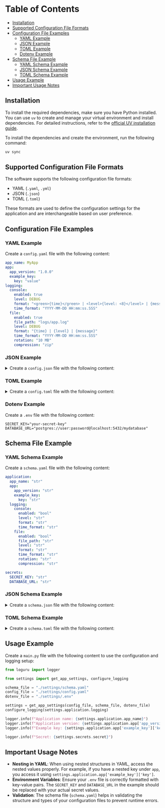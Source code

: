 # Table of Contents
- [Installation](#installation)
- [Supported Configuration File Formats](#supported-configuration-file-formats)
- [Configuration File Examples](#configuration-file-examples)
  - [YAML Example](#yaml-example)
  - [JSON Example](#json-example)
  - [TOML Example](#toml-example)
  - [Dotenv Example](#dotenv-example)
- [Schema File Example](#schema-file-example)
  - [YAML Schema Example](#yaml-schema-example)
  - [JSON Schema Example](#json-schema-example)
  - [TOML Schema Example](#toml-schema-example)
- [Usage Example](#usage-example)
- [Important Usage Notes](#important-usage-notes)

## Installation

To install the required dependencies, make sure you have Python installed. You can use `uv` to create and manage your virtual environment and install dependencies. For detailed instructions, refer to the [official UV installation guide](https://docs.astral.sh/uv/getting-started/installation/).

To install the dependencies and create the environment, run the following command:

```sh
uv sync
```

## Supported Configuration File Formats

The software supports the following configuration file formats:
- YAML (`.yaml`, `.yml`)
- JSON (`.json`)
- TOML (`.toml`)

These formats are used to define the configuration settings for the application and are interchangeable based on user preference.

## Configuration File Examples

### YAML Example

Create a `config.yaml` file with the following content:

```yaml name=config.yaml
app_name: MyApp
app:
  app_version: "1.0.0"
  example_key:
    key: "value"
logging:
  console:
    enabled: true
    level: DEBUG
    format: "<green>{time}</green> | <level>{level: <8}</level> | {message}"
    time_format: "YYYY-MM-DD HH:mm:ss.SSS"
  file:
    enabled: true
    file_path: "logs/app.log"
    level: DEBUG
    format: "{time} | {level} | {message}"
    time_format: "YYYY-MM-DD HH:mm:ss.SSS"
    rotation: "10 MB"
    compression: "zip"
```

### JSON Example

<details>
<summary>Create a <code>config.json</code> file with the following content:</summary>

```json name=config.json
{
  "app_name": "MyApp",
  "app": {
    "app_version": "1.0.0",
    "example_key": {
      "key": "value"
    }
  },
  "logging": {
    "console": {
      "enabled": true,
      "level": "DEBUG",
      "format": "<green>{time}</green> | <level>{level: <8}</level> | {message}",
      "time_format": "YYYY-MM-DD HH:mm:ss.SSS"
    },
    "file": {
      "enabled": true,
      "file_path": "logs/app.log",
      "level": "DEBUG",
      "format": "{time} | {level} | {message}",
      "time_format": "YYYY-MM-DD HH:mm:ss.SSS",
      "rotation": "10 MB",
      "compression": "zip"
    }
  }
}
```
</details>

### TOML Example

<details>
<summary>Create a <code>config.toml</code> file with the following content:</summary>

```toml name=config.toml
app_name = "MyApp"

[app]
app_version = "1.0.0"

[app.example_key]
key = "value"

[logging.console]
enabled = true
level = "DEBUG"
format = "<green>{time}</green> | <level>{level: <8}</level> | {message}"
time_format = "YYYY-MM-DD HH:mm:ss.SSS"

[logging.file]
enabled = true
file_path = "logs/app.log"
level = "DEBUG"
format = "{time} | {level} | {message}"
time_format = "YYYY-MM-DD HH:mm:ss.SSS"
rotation = "10 MB"
compression = "zip"
```
</details>

### Dotenv Example

Create a `.env` file with the following content:

```dotenv name=.env
SECRET_KEY="your-secret-key"
DATABASE_URL="postgres://user:password@localhost:5432/mydatabase"
```

## Schema File Example

### YAML Schema Example

Create a `schema.yaml` file with the following content:

```yaml name=schema.yaml
application:
  app_name: "str"
  app:
    app_version: "str"
    example_key:
      key: "str"
  logging:
    console:
      enabled: "bool"
      level: "str"
      format: "str"
      time_format: "str"
    file:
      enabled: "bool"
      file_path: "str"
      level: "str"
      format: "str"
      time_format: "str"
      rotation: "str"
      compression: "str"

secrets:
  SECRET_KEY: "str"
  DATABASE_URL: "str"
```

### JSON Schema Example

<details>
<summary>Create a <code>schema.json</code> file with the following content:</summary>

```json name=schema.json
{
  "application": {
    "app_name": "str",
    "app": {
      "app_version": "str",
      "example_key": {
        "key": "str"
      }
    },
    "logging": {
      "console": {
        "enabled": "bool",
        "level": "str",
        "format": "str",
        "time_format": "str"
      },
      "file": {
        "enabled": "bool",
        "file_path": "str",
        "level": "str",
        "format": "str",
        "time_format": "str",
        "rotation": "str",
        "compression": "str"
      }
    }
  },
  "secrets": {
    "SECRET_KEY": "str",
    "DATABASE_URL": "str"
  }
}
```
</details>

### TOML Schema Example

<details>
<summary>Create a <code>schema.toml</code> file with the following content:</summary>

```toml name=schema.toml
[application]
app_name = "str"

[application.app]
app_version = "str"

[application.app.example_key]
key = "str"

[application.logging.console]
enabled = "bool"
level = "str"
format = "str"
time_format = "str"

[application.logging.file]
enabled = "bool"
file_path = "str"
level = "str"
format = "str"
time_format = "str"
rotation = "str"
compression = "str"

[secrets]
SECRET_KEY = "str"
DATABASE_URL = "str"
```
</details>

## Usage Example

Create a `main.py` file with the following content to use the configuration and logging setup:

```python name=main.py
from loguru import logger

from settings import get_app_settings, configure_logging

schema_file = "./settings/schema.yaml"
config_file = "./settings/config.yaml"
dotenv_file = "./settings/.env"

settings = get_app_settings(config_file, schema_file, dotenv_file)
configure_logging(settings.application.logging)

logger.info(f"Application name: {settings.application.app_name}")
logger.info(f"Application version: {settings.application.app['app_version']}")
logger.info(f"Example key: {settings.application.app['example_key']['key']}")

logger.info(f"Secret: {settings.secrets.secret}")
```

## Important Usage Notes

- **Nesting in YAML**: When using nested structures in YAML, access the nested values properly. For example, if you have a nested key under `app`, you access it using `settings.application.app['example_key']['key']`.
- **Environment Variables**: Ensure your `.env` file is correctly formatted with key-value pairs. The `SECRET_KEY` and `DATABASE_URL` in the example should be replaced with your actual secret values.
- **Validation**: The schema file (`schema.yaml`) helps in validating the structure and types of your configuration files to prevent runtime errors.